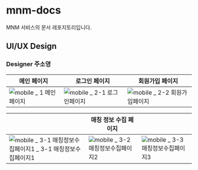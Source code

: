 # mnm-docs

MNM 서비스의 문서 레포지토리입니다.

## UI/UX Design

### Designer 주소영

|메인 페이지|로그인 페이지|회원가입 페이지|
|---|---|---|
|![mobile _ 1  메인페이지](https://user-images.githubusercontent.com/50647845/143025839-a751022e-aacc-4dbe-82fb-e5fb39822498.png)|![mobile _ 2-1  로그인페이지](https://user-images.githubusercontent.com/50647845/143026202-777a37df-9470-4147-8a21-4435761543a2.png)|![mobile _ 2-2  회원가입페이지](https://user-images.githubusercontent.com/50647845/143028642-95e634b5-02a1-44c2-ab40-c861bdbbbc75.png)|

||매칭 정보 수집 페이지||
|---|---|---|
|![mobile _ 3-1  매칭정보수집페이지1 _ 3-1  매칭정보수집페이지1](https://user-images.githubusercontent.com/50647845/143029955-b13a229f-fd13-483b-90d2-78a1d8e83bd4.png)|![mobile _ 3-2  매칭정보수집페이지2](https://user-images.githubusercontent.com/50647845/143030125-5e899b8b-10f8-41ff-9502-9b3813ea44eb.png)|![mobile _ 3-3  매칭정보수집페이지3](https://user-images.githubusercontent.com/50647845/143030288-26f8843f-d75b-4cf1-aaa2-8c7387f38491.png)|
